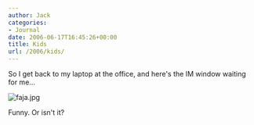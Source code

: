 ```yaml
---
author: Jack
categories:
- Journal
date: 2006-06-17T16:45:26+00:00
title: Kids
url: /2006/kids/
---
```


So I get back to my laptop at the office, and here's the IM window waiting for me&#8230; 


<img id="image1271" src="https://www.baty.net/files/faja.jpg" alt="faja.jpg" /> 

Funny. Or isn't it?